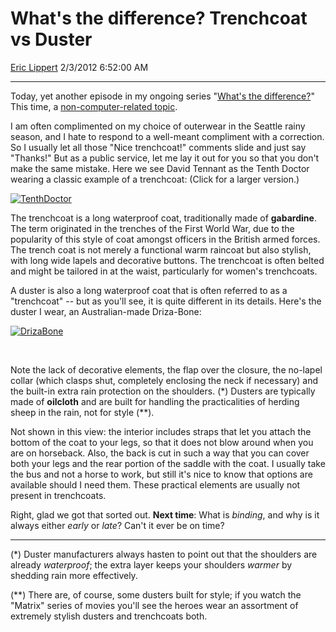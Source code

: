 <div id="page">

# What's the difference? Trenchcoat vs Duster

[Eric Lippert](https://social.msdn.microsoft.com/profile/Eric%20Lippert) 2/3/2012 6:52:00 AM

-----

<div id="content">

<div class="mine">

Today, yet another episode in my ongoing series "[What's the difference?](http://blogs.msdn.com/b/ericlippert/archive/tags/what_2700_s+the+difference_3f00_/)" This time, a [non-computer-related topic](http://blogs.msdn.com/b/ericlippert/archive/tags/non_2d00_computer/).

I am often complimented on my choice of outerwear in the Seattle rainy season, and I hate to respond to a well-meant compliment with a correction. So I usually let all those "Nice trenchcoat\!" comments slide and just say "Thanks\!" But as a public service, let me lay it out for you so that you don't make the same mistake. Here we see David Tennant as the Tenth Doctor wearing a classic example of a trenchcoat: (Click for a larger version.)

[![TenthDoctor](https://msdnshared.blob.core.windows.net/media/MSDNBlogsFS/prod.evol.blogs.msdn.com/CommunityServer.Blogs.Components.WeblogFiles/00/00/00/29/89/metablogapi/5621.TenthDoctor_thumb.jpg "TenthDoctor")](https://msdnshared.blob.core.windows.net/media/MSDNBlogsFS/prod.evol.blogs.msdn.com/CommunityServer.Blogs.Components.WeblogFiles/00/00/00/29/89/metablogapi/0827.TenthDoctor_2.jpg)

The trenchcoat is a long waterproof coat, traditionally made of **gabardine**. The term originated in the trenches of the First World War, due to the popularity of this style of coat amongst officers in the British armed forces. The trench coat is not merely a functional warm raincoat but also stylish, with long wide lapels and decorative buttons. The trenchcoat is often belted and might be tailored in at the waist, particularly for women's trenchcoats.

A duster is also a long waterproof coat that is often referred to as a "trenchcoat" -- but as you'll see, it is quite different in its details. Here's the duster I wear, an Australian-made Driza-Bone:

[![DrizaBone](https://msdnshared.blob.core.windows.net/media/MSDNBlogsFS/prod.evol.blogs.msdn.com/CommunityServer.Blogs.Components.WeblogFiles/00/00/00/29/89/metablogapi/1004.DrizaBone_thumb.jpg "DrizaBone")](https://msdnshared.blob.core.windows.net/media/MSDNBlogsFS/prod.evol.blogs.msdn.com/CommunityServer.Blogs.Components.WeblogFiles/00/00/00/29/89/metablogapi/2072.DrizaBone_2.jpg)

 

Note the lack of decorative elements, the flap over the closure, the no-lapel collar (which clasps shut, completely enclosing the neck if necessary) and the built-in extra rain protection on the shoulders. (\*) Dusters are typically made of **oilcloth** and are built for handling the practicalities of herding sheep in the rain, not for style (\*\*).

Not shown in this view: the interior includes straps that let you attach the bottom of the coat to your legs, so that it does not blow around when you are on horseback. Also, the back is cut in such a way that you can cover both your legs and the rear portion of the saddle with the coat. I usually take the bus and not a horse to work, but still it's nice to know that options are available should I need them. These practical elements are usually not present in trenchcoats.

Right, glad we got that sorted out. **Next time**: What is *binding*, and why is it always either *early* or *late*? Can't it ever be on time?

-----

(\*) Duster manufacturers always hasten to point out that the shoulders are already *waterproof*; the extra layer keeps your shoulders *warmer* by shedding rain more effectively.

(\*\*) There are, of course, some dusters built for style; if you watch the "Matrix" series of movies you'll see the heroes wear an assortment of extremely stylish dusters and trenchcoats both.

</div>

</div>

</div>

